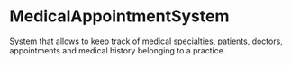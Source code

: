 # MedicalAppointmentSystem
System that allows to keep track of medical specialties, patients, doctors, appointments and medical history belonging to a practice.
